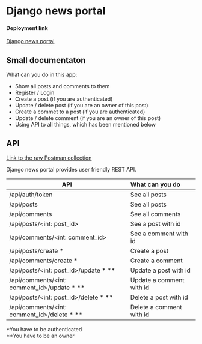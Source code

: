 # Django news portal

#### Deployment link
[Django news portal](https://djangonewsplatform.herokuapp.com)

## Small documentaton
What can you do in this app: 
+ Show all posts and comments to them
+ Register / Login
+ Create a post (if you are authenticated) 
+ Update / delete post (if you are an owner of this post)
+ Create a commet to a post (if you are authenticated)
+ Update / delete comment (if you are an owner of this post)
+ Using API to all things, which has been mentioned below

## API
[Link to the raw Postman collection](https://www.getpostman.com/collections/cc2288f0b73ed0840d04) 


Django news portal provides user friendly REST API.

| API                                            | What can you do          |
| ---------------------------------------------- |:------------------------ |
|<url>/api/auth/token                            | See all posts            |
|<url>/api/posts                                 | See all posts            |
|<url>/api/comments                              | See all comments         |
|<url>/api/posts/<int: post_id>                  | See a post with id       |
|<url>/api/comments/<int: comment_id>            | See a comment with id    |
|<url>/api/posts/create *                        | Create a post            |
|<url>/api/comments/create *                     | Create a comment         |
|<url>/api/posts/<int: post_id>/update * **      | Update a post with id    |
|<url>/api/comments/<int: comment_id>/update * **| Update a comment with id |
|<url>/api/posts/<int: post_id>/delete * **      | Delete a post with id    |
|<url>/api/comments/<int: comment_id>/delete * **| Delete a comment with id |
 
 
 *You have to be authenticated  
 **You have to be an owner
 
 
